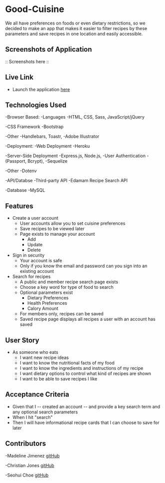 # Good-Cuisine

We all have preferences on foods or even dietary restrictions, so we decided to make an app that makes it easier to filter recipes by these parameters and save recipes  in one location and easily accessible.

## Screenshots of Application

:: Screenshots here ::

## Live Link
- Launch the application [here](https://good-cuisine.herokuapp.com/)

## Technologies Used

-Browser Based:
  -Languages
    -HTML, CSS, Sass, JavaScript/jQuery

  -CSS Framework
    -Bootstrap

  -Other
    -Handlebars, Toastr, 
    -Adobe Illustrator
    
-Deployment:
  -Web Deployment
    -Heroku

  -Server-Side Deployment
    -Express.js, Node.js, 
    -User Authentication 
    -(Passport, Bcrypt),
    -Sequelize

  -Other
    -Dotenv

-API/Databse
  -Third-party API
    -Edamam Recipe Search API

  -Database
    -MySQL

## Features
- Create a user account
  - User accounts allow you to set cuisine preferences
  - Save recipes to be viewed later
  - Page exists to manage your account
    - Add
    - Update
    - Delete
- Sign in security
  - Your account is safe
  - Only if you know the email and password can you sign into an existing account
- Search for recipes
  - A public and member recipe search page exists
  - Choose a key word for type of food to search
  - Optional parameters exist
    - Dietary Preferences
    - Health Preferences
    - Calory Amount
  - For members only, recipes can be saved
  - Saved recipe page displays all recipes a user with an account has saved
  
## User Story
- As someone who eats
  - I want new recipe ideas
  - I want to know the nutritional facts of my food
  - I want to know the ingredients and instructions of my recipe
  - I want dietary options to control what kind of recipes are shown
  - I want to be able to save recipes I like

## Acceptance Criteria
- Given that I
  -- created an account 
  -- and provide a key search term and any optional search parameters
- When I hit "search"
- Then I will have informational recipe cards that I can choose to save for later

## Contributors
-Madeline Jimenez [gitHub](https://github.com/mijimenez)

-Christian Jones [gitHub](https://github.com/jonesec2)

-Seohui Choe [gitHub](https://github.com/schoe14)
